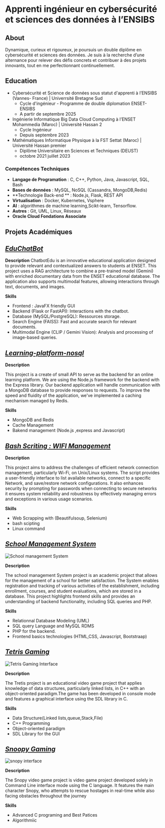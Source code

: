 # Apprenti ingénieur en cybersécurité et sciences  des données à lʼENSIBS

## About
Dynamique, curieux et rigoureux, je poursuis un double diplôme en cybersécurité et sciences des données. Je suis à la recherche d’une alternance pour relever des défis concrets et contribuer à des projets innovants, tout en me perfectionnant continuellement.
## Education
- Cybersécurité et Science de données  sous statut d'apprenti à l’ENSIBS  (Vannes- France)  |  Univerrsité Bretagne Sud
  - Cycle d'ingénieur - Programme de double diplomation ENSET-ENSIBS
  - A partir de septembre 2025
- Ingénierie Informatique Big Data Cloud Computing à l’ENSET Mohammedia (Maroc) | Université Hassan 2 
  - Cycle Ingénieur
  - Depuis septembre 2023
- Mathématiques Informatique Physique à la FST  Settat  (Maroc) | Université Hassan premier
  - Diplôme Universitaire en Sciences et Techniques (DEUST)
  - octobre 2021 juillet 2023

### Compétences Techniques
- **Langage de Programation** : C, C++, Python, Java, Javascript, SQL, Bash
- **Bases de données** : MySQL, NoSQL (Cassandra, MongoDB,Redis)
- **Technologie Back-end ** : Node.js, Flask, REST API
- **Virtualisation** : Docker, Kubernetes, Vsphere
- **AI** :  algorithmes de machine learning,Scikt-learn, Tensorflow.
- **Autres** : Git, UML, Linux, Réseaux
- **Oracle Cloud Fondations Associate**

## Projets Académiques
## [*EduChatBot*](https://github.com/YoussoufHard/chatbotEdu.git)
**Description**
ChatbotEdu is an innovative educational application designed to provide relevant and contextualized answers to students at ENSET. This project uses a RAG architecture to combine a pre-trained model (Gemini) with enriched documentary data from the ENSET educational database. The application also supports multimodal features, allowing interactions through text, documents, and images.

**Skills**
- Frontend : JavaFX friendly GUI 
- Backend (Flask or FastAPI): Interactions with the chatbot.
- Database (MySQL/PostgreSQL): Ressources storage.
- Search Engine (FAISS): Fast and accurate search for relevant documents.
- Multimodal Engine (CLIP / Gemini Vision): Analysis and processing of image-based queries.

## [*Learning-platform-nosql*](https://github.com/Believer2001/learning-platform-nosql)

**Description**

This project is   a create of  small API to serve as the backend for an online learning platform. We are using the Node.js framework for the backend with the Express library. Our backend application will handle communication with a MongoDB database to provide responses to requests. To improve the speed and fluidity of the application, we've implemented a caching mechanism managed by Redis.

**Skills**
- MongoDB and Redis
- Cache Management
- Bakend  management (Node.js ,express and Javascript)
  

## [*Bash Scriting : WIFI Management*](https://github.com/Believer2001/Bash_Script_WIFI_Management.git)

**Description**

This project aims to address the challenges of efficient network connection management, particularly Wi-Fi, on Unix/Linux systems. The script provides a user-friendly interface to list available networks, connect to a specific Network, and save/restore network configurations. It also enhances security by prompting for passwords when connecting to secure networks it ensures system reliability and robustness by effectively managing errors and exceptions in various usage scenarios.

**Skills**
- Web Scrapping with (Beautifulsoup, Selenium)
- bash scipting
- Linux command

## [*School Management System*](https://github.com/Believer2001/SchoolmanagementSystem)

![School management System](./assets/img/gestionscolarite.png)

**Description**

The school management System project is an academic project that allows for the management of a school for better satisfaction. The System enables registration and tracking of various activities of the establishment, including enrollment, courses, and student evaluations, which are stored in a database. This project highlights frontend skills and provides an understanding of backend functionality, including SQL queries and PHP. 

**Skills**

- Relationnal Database Modeling (UML)
- SQL query Language and MySQL RDMS
- PHP for the backend.
- Frontend basics technologies (HTML,CSS, Javascript, Bootstraap)
  

## [*Tetris Gaming*](https://github.com/Believer2001/Tetrise-Project)
![Tetris Gaming Interface](./assets/img/tetris.png)

**Description**

The Tretis project is an educational video game project that applies knowledge of data structures, particularly linked lists, in C++ with an object-oriented paradigm.The game has been developed in console mode and features a graphical interface using the SDL library in C.

**Skills**

- Data Structure(Linked lists,queue,Stack,File)
- C++ Programming
- Object-oriented paradigm
- SDL Library for the GUI

##  [*Snoopy Gaming*](https://github.com/Believer2001/snoopy)
![snopy interface ](./assets/img/snopy.png)

**Description**

The Snopy video game project is video game project developed solely in Command Line interface mode using the C language. It features the main character Snopy, who attempts to rescue hostages in real-time while also facing obstacles throughout the journey

**Skills**

- Advanced C  programing and Best Patices
- Algorithmiic 


